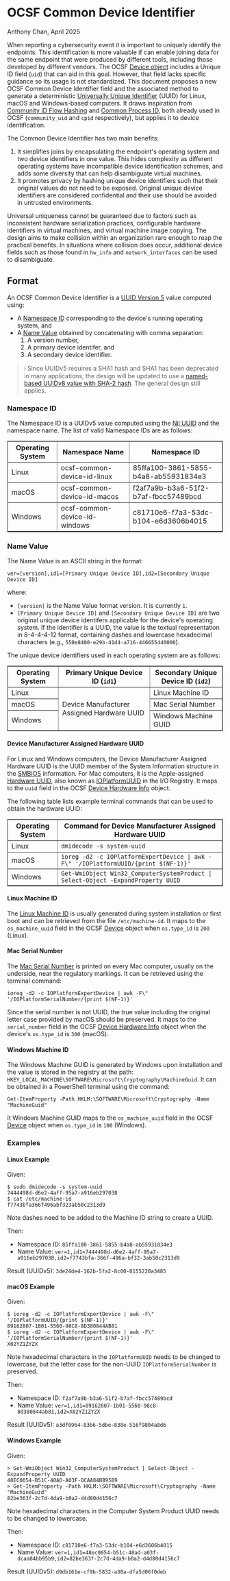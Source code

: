 # OCSF Common Device Identifier
Anthony Chan,
April 2025

When reporting a cybersecurity event it is important to uniquely identify the endpoints. This identification is more valuable if can enable joining data for the same endpoint that were produced by different tools, including those developed by different vendors. The OCSF [Device object](https://schema.ocsf.io/1.4.0/objects/device) includes a Unique ID field (`uid`) that can aid in this goal. However, that field lacks specific guidance so its usage is not standardized. This document proposes a new OCSF Common Device Identifier field and the associated method to generate a deterministic [Universally Unique Identifier](https://www.rfc-editor.org/rfc/rfc9562.html) (UUID) for Linux, macOS and Windows-based computers. It draws inspiration from [Community ID Flow Hashing](https://github.com/corelight/community-id-spec) and [Common Process ID](https://github.com/ocsf/common-process-id), both already used in OCSF (`community_uid` and `cpid` respectively), but applies it to device identification.

The Common Device Identifier has two main benefits:
1. It simplifies joins by encapsulating the endpoint's operating system and two device identifiers in one value. This hides complexity as different operating systems have incompatible device identification schemes, and adds some diversity that can help disambiguate virtual machines.
2. It promotes privacy by hashing unique device identifiers such that their original values do not need to be exposed. Original unique device identifiers are considered confidential and their use should be avoided in untrusted environments. 

Universal uniqueness cannot be guaranteed due to factors such as inconsistent hardware serialization practices, configurable hardware identifiers in virtual machines, and virtual machine image copying. The design aims to make collision within an organization rare enough to reap the practical benefits. In situations where collision does occur, additional device fields such as those found in `hw_info` and `network_interfaces` can be used to disambiguate.

## Format

An OCSF Common Device Identifier is a [UUID Version 5](https://www.rfc-editor.org/rfc/rfc9562.html#name-uuid-version-5) value computed using:
- A [Namespace ID](#namespace-id) corresponding to the device's running operating system, and
- A [Name Value](#name-value) obtained by concatenating with comma separation:
  1. A version number, 
  2. A primary device identifer, and
  3. A secondary device identifier.

> :information_source: 
> Since UUIDv5 requires a SHA1 hash and SHA1 has been deprecated in many applications, the design will be updated to use a [named-based UUIDv8 value with SHA-2 hash](https://github.com/ietf-wg-uuidrev/rfc4122bis/blob/83d95da3418a92a13dfa5222c30795244f24f565/draft-ietf-uuidrev-rfc4122bis.md#example-of-a-uuidv8-value-name-based-uuidv8_example_name). The general design still applies.

### Namespace ID

The Namespace ID is a UUIDv5 value computed using the [Nil UUID](https://www.rfc-editor.org/rfc/rfc9562.html#name-nil-uuid) and the namespace name. The list of valid Namespace IDs are as follows:

<table border="1">
<th>Operating System<th>Namespace Name<th>Namespace ID
<tr>
  <td>Linux<td>ocsf-common-device-id-linux<td>85ffa100-3861-5855-b4a8-ab55931834e3
<tr>
  <td>macOS<td>ocsf-common-device-id-macos<td>f2af7a9b-b3a6-51f2-b7af-fbcc57489bcd
<tr>
  <td>Windows<td>ocsf-common-device-id-windows<td>c81710e6-f7a3-53dc-b104-e6d3606b4015
</table>

### Name Value

The Name Value is an ASCII string in the format:

```
ver=[version],id1=[Primary Unique Device ID],id2=[Secondary Unique Device ID]
```

where:
- `[version]` is the Name Value format version. It is currently `1`.  
- `[Primary Unique Device ID]` and `[Secondary Unique Device ID]` are two original unique device identifers applicable for the device's operating system. If the identifier is a UUID, the value is the textual representation in 8-4-4-4-12 format, containing dashes and lowercase hexadecimal characters (e.g., `550e8400-e29b-41d4-a716-446655440000`). 

The unique device identifiers used in each operating system are as follows:  

<table border="1">
<th>Operating System<th>Primary Unique Device ID (<code>id1</code>)<th>Secondary Unique Device ID (<code>id2</code>)
<tr>
  <td>Linux<td rowspan="3">Device Manufacturer Assigned Hardware UUID<td>Linux Machine ID
<tr>
  <td>macOS<td>Mac Serial Number
<tr>
  <td>Windows<td>Windows Machine GUID
</table>

#### Device Manufacturer Assigned Hardware UUID

For Linux and Windows computers, the Device Manufacturer Assigned Hardware UUID is the UUID member of the System Information structure in the [SMBIOS](https://www.dmtf.org/standards/smbios) information. For Mac computers, it is the Apple-assigned [Hardware UUID](https://theapplewiki.com/wiki/UDID#Mac), also known as [IOPlatformUUID](https://github.com/apple-oss-distributions/xnu/blob/8d741a5de7ff4191bf97d57b9f54c2f6d4a15585/iokit/IOKit/IOKitKeys.h#L264-L265) in the I/O Registry. It maps to the  `uuid` field in the OCSF [Device Hardware Info](https://schema.ocsf.io/1.4.0/objects/device_hw_info) object.

The following table lists example terminal commands that can be used to obtain the hardware UUID: 

<table border="1">
<th>Operating System<th>Command for Device Manufacturer Assigned Hardware UUID
<tr>
  <td>Linux<td><code>dmidecode -s system-uuid</code>
<tr>
  <td>macOS<td><code>ioreg -d2 -c IOPlatformExpertDevice | awk -F\" '/IOPlatformUUID/{print $(NF-1)}'</code>
<tr>
  <td>Windows<td><code>Get-WmiObject Win32_ComputerSystemProduct | Select-Object -ExpandProperty UUID</code>
</table>

#### Linux Machine ID

The [Linux Machine ID](https://man7.org/linux/man-pages/man5/machine-id.5.html) is usually generated during system installation or first boot and can be retrieved from the file `/etc/machine-id`. It maps to the `os_machine_uuid` field in the OCSF [Device](https://schema.ocsf.io/1.4.0/objects/device) object when `os.type_id` is `200` (Linux).

#### Mac Serial Number

The [Mac Serial Number](https://support.apple.com/en-us/102767) is printed on every Mac computer, usually on the underside, near the regulatory markings. It can be retrieved using the terminal command:

```
ioreg -d2 -c IOPlatformExpertDevice | awk -F\" '/IOPlatformSerialNumber/{print $(NF-1)}'
```

Since the serial number is not UUID, the true value including the original letter case provided by macOS should be preserved. It maps to the `serial_number` field in the OCSF [Device Hardware Info](https://schema.ocsf.io/1.4.0/objects/device_hw_info) object when the device's `os.type_id` is `300` (macOS). 

#### Windows Machine ID

The Windows Machine GUID is generated by Windows upon installation and the value is stored in the registry at the path: `HKEY_LOCAL_MACHINE\SOFTWARE\Microsoft\Cryptography\MachineGuid`. It can be obtained in a PowerShell terminal using the command:

```
Get-ItemProperty -Path HKLM:\SOFTWARE\Microsoft\Cryptography -Name "MachineGuid"
```

It Windows Machine GUID maps to the `os_machine_uuid` field in the OCSF [Device](https://schema.ocsf.io/1.4.0/objects/device) object when `os.type_id` is `100` (Windows).

### Examples

#### Linux Example

Given:

```
$ sudo dmidecode -s system-uuid
7444498d-d6e2-4aff-95a7-a916eb297038
$ cat /etc/machine-id
f7743bfa366f496abf323ab50c2313d9
```

Note dashes need to be added to the Machine ID string to create a UUID. 

Then:
- Namespace ID: `85ffa100-3861-5855-b4a8-ab55931834e3`
- Name Value: `ver=1,id1=7444498d-d6e2-4aff-95a7-a916eb297038,id2=f7743bfa-366f-496a-bf32-3ab50c2313d9`

Result (UUIDv5): `3de24de4-162b-5fa2-8c00-8155220a3485`

#### macOS Example

Given:

```
$ ioreg -d2 -c IOPlatformExpertDevice | awk -F\" '/IOPlatformUUID/{print $(NF-1)}'
89162807-1B01-5560-98C8-8D380844AB81
$ ioreg -d2 -c IOPlatformExpertDevice | awk -F\" '/IOPlatformSerialNumber/{print $(NF-1)}'
X02YZ1ZYZX
```

Note hexadecimal characters in the `IOPlatformUUID` needs to be changed to lowercase, but the letter case for the non-UUID `IOPlatformSerialNumber` is preserved.

Then:
- Namespace ID: `f2af7a9b-b3a6-51f2-b7af-fbcc57489bcd`
- Name Value: `ver=1,id1=89162807-1b01-5560-98c8-8d380844ab81,id2=X02YZ1ZYZX`

Result (UUIDv5): `a3df0964-83b6-5dbe-838e-516f9804a8d6`

#### Windows Example

Given:

```
> Get-WmiObject Win32_ComputerSystemProduct | Select-Object -ExpandProperty UUID
48EC0054-B51C-40AD-A03F-DCAA84BB95B9
> Get-ItemProperty -Path HKLM:\SOFTWARE\Microsoft\Cryptography -Name "MachineGuid"
82be363f-2c7d-4da9-b0a2-d4d80d4156c7
```

Note hexadecimal characters in the Computer System Product UUID needs to be changed to lowercase.

Then:
- Namespace ID: `c81710e6-f7a3-53dc-b104-e6d3606b4015`
- Name Value: `ver=1,id1=48ec0054-b51c-40ad-a03f-dcaa84bb95b9,id2=82be363f-2c7d-4da9-b0a2-d4d80d4156c7`

 Result (UUIDv5): `d9db161e-cf9b-5832-a30a-dfa5d06f0deb`